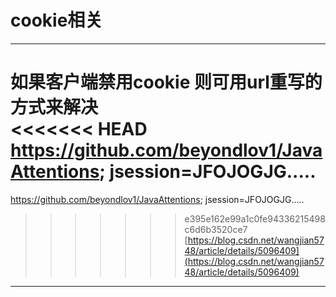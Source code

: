 # cookie相关

----------

如果客户端禁用cookie 则可用url重写的方式来解决  
<<<<<<< HEAD
    https://github.com/beyondlov1/JavaAttentions; jsession=JFOJOGJG.....  
=======
https://github.com/beyondlov1/JavaAttentions; jsession=JFOJOGJG.....  
>>>>>>> e395e162e99a1c0fe94336215498c6d6b3520ce7
[https://blog.csdn.net/wangjian5748/article/details/5096409](https://blog.csdn.net/wangjian5748/article/details/5096409)

----------

